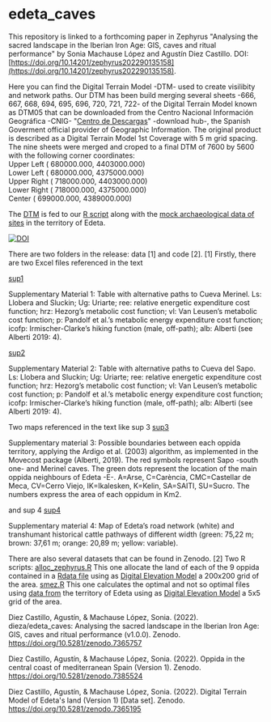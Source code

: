 # edeta_caves
This repository is linked to a forthcoming paper in Zephyrus "Analysing the sacred landscape in the Iberian Iron Age: GIS, caves and ritual performance" by Sonia Machause López and Agustín Diez Castillo. DOI: [https://doi.org/10.14201/zephyrus202290135158](https://doi.org/10.14201/zephyrus202290135158).

Here you can find the Digital Terrain Model -DTM- used to create visilibity and network paths. Our DTM has been build merging several sheets -666, 667, 668, 694, 695, 696, 720, 721, 722- of the Digital Terrain Model known as DTM05 that can be downloaded from the Centro Nacional Información Geográfica -CNIG- "[Centro de Descargas](https://centrodedescargas.cnig.es/CentroDescargas/locale?request_locale=en)" -download hub-, the Spanish Goverment official provider of Geographic Information. The original product is described as a Digital Terrain Model 1st Coverage with 5 m grid spacing. The nine sheets were merged and croped to a final DTM of 7600 by 5600 with the following corner coordinates:\
Upper Left  (  680000.000, 4403000.000) \
Lower Left  (  680000.000, 4375000.000) \
Upper Right (  718000.000, 4403000.000) \
Lower Right (  718000.000, 4375000.000) \
Center      (  699000.000, 4389000.000)  

The [DTM](https://doi.org/10.5281/zenodo.7365195) is fed to our [R script](code/smez.R) along with the [mock archaeological data of sites](data/smez.gpkg) in the territory of Edeta.

[![DOI](https://zenodo.org/badge/568890774.svg)](https://zenodo.org/badge/latestdoi/568890774)


There are two folders in the release: data [1] and code [2].
[1] Firstly, there are two Excel files referenced in the text


[sup1](https://github.com/dieza/edeta_caves/blob/main/data/SupplementaryMaterial_1_ToMerinel_MoreAlgorithms.xlsx)


Supplementary Material 1: Table with alternative paths to Cueva Merinel. Ls: Llobera and Sluckin; Ug: Uriarte; ree: relative energetic expenditure cost function; hrz: Hezorg’s metabolic cost function; vl: Van Leusen’s metabolic cost function; p: Pandolf et al.’s metabolic energy expenditure cost function; icofp: Irmischer-Clarke’s hiking function (male, off-path); alb: Alberti (see Alberti 2019: 4).


[sup2](https://github.com/dieza/edeta_caves/raw/main/data/SupplementaryMaterial_2_ToSapo_MoreAlgorithms.xlsx)


Supplementary Material 2: Table with alternative paths to Cueva del Sapo. Ls: Llobera and Sluckin; Ug: Uriarte; ree: relative energetic expenditure cost function; hrz: Hezorg’s metabolic cost function; vl: Van Leusen’s metabolic cost function; p: Pandolf et al.’s metabolic energy expenditure cost function; icofp: Irmischer-Clarke’s hiking function (male, off-path); alb: Alberti (see Alberti 2019: 4).

Two maps referenced in the text like sup 3
[sup3](https://github.com/dieza/edeta_caves/blob/main/data/SupplementaryMaterial_3_Map_BoundariesOppida.jpeg)

Supplementary material 3: Possible boundaries between each oppida territory, applying the Ardigo et al. (2003) algorithm, as implemented in the Movecost package (Alberti, 2019). The red symbols represent Sapo -south one- and Merinel caves. The green dots represent the location of the main oppida neighbours of Edeta -E-. A=Arse, C=Carència, CMC=Castellar de Meca, CV=Cerro Viejo, IK=Ikalesken, K=Kelin, SA=SAITI, SU=Sucro. The numbers express the area of each oppidum in Km2.


and sup 4
[sup4](https://github.com/dieza/edeta_caves/blob/main/data/SupplementaryMaterial_4_Map_Road%20network.jpg)

Supplementary material 4: Map of Edeta’s road network (white) and transhumant historical cattle pathways of different width (green: 75,22 m; brown: 37,61 m; orange: 20,89 m; yellow: variable).


There are also several datasets that can be found in Zenodo.
[2] Two R scripts:
[alloc_zephyrus.R](https://github.com/dieza/edeta_caves/blob/main/code/alloc_zephyrus.R)
This one allocate the land of each of the 9 oppida contained in a [Rdata file](https://doi.org/10.5281/zenodo.7385524) using as
[Digital Elevation Model](https://doi.org/10.5281/zenodo.7385836) a 200x200 grid of the area.
[smez.R](https://github.com/dieza/edeta_caves/blob/main/code/smez.R)
This one calculates the optimal and not so optimal files using [data from](https://doi.org/10.5281/zenodo.7365243) the territory of Edeta using as
[Digital Elevation Model](https://doi.org/10.5281/zenodo.7365195) a 5x5 grid of the area.


Diez Castillo, Agustín, & Machause López, Sonia. (2022). dieza/edeta_caves: Analysing the sacred landscape in the Iberian Iron Age: GIS, caves and ritual performance (v1.0.0). Zenodo. https://doi.org/10.5281/zenodo.7365757


Diez Castillo, Agustín, & Machause López, Sonia. (2022). Oppida in the central coast of mediterranean Spain (Version 1). Zenodo. https://doi.org/10.5281/zenodo.7385524


Diez Castillo, Agustín, & Machause López, Sonia. (2022). Digital Terrain Model of Edeta's land (Version 1) [Data set]. Zenodo. https://doi.org/10.5281/zenodo.7365195
